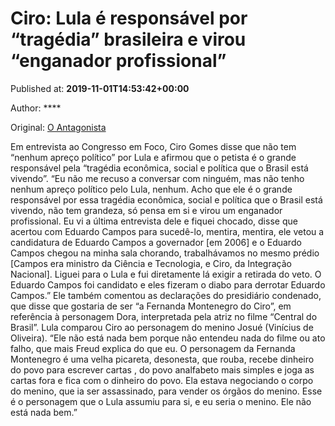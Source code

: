 
# Ciro: Lula é responsável por “tragédia” brasileira e virou “enganador profissional”

Published at: **2019-11-01T14:53:42+00:00**

Author: ****

Original: [O Antagonista](https://www.oantagonista.com/brasil/ciro-lula-e-responsavel-por-tragedia-brasileira-e-virou-enganador-profissional/?utm_source=oa-mais&utm_medium=redirect_subscriber&utm_campaign=redirect_once&utm_term=redirect_subscriber&utm_content=241019)

Em entrevista ao Congresso em Foco, Ciro Gomes disse que não tem “nenhum apreço político” por Lula e afirmou que o petista é o grande responsável pela “tragédia econômica, social e política que o Brasil está vivendo”.
“Eu não me recuso a conversar com ninguém, mas não tenho nenhum apreço político pelo Lula, nenhum. Acho que ele é o grande responsável por essa tragédia econômica, social e política que o Brasil está vivendo, não tem grandeza, só pensa em si e virou um enganador profissional. Eu vi a última entrevista dele e fiquei chocado, disse que acertou com Eduardo Campos para sucedê-lo, mentira, mentira, ele vetou a candidatura de Eduardo Campos a governador [em 2006] e o Eduardo Campos chegou na minha sala chorando, trabalhávamos no mesmo prédio [Campos era ministro da Ciência e Tecnologia, e Ciro, da Integração Nacional]. Liguei para o Lula e fui diretamente lá exigir a retirada do veto. O Eduardo Campos foi candidato e eles fizeram o diabo para derrotar Eduardo Campos.”
Ele também comentou as declarações do presidiário condenado, que disse que gostaria de ser “a Fernanda Montenegro do Ciro”, em referência à personagem Dora, interpretada pela atriz no filme “Central do Brasil”. Lula comparou Ciro ao personagem do menino Josué (Vinícius de Oliveira).
“Ele não está nada bem porque não entendeu nada do filme ou ato falho, que mais Freud explica do que eu. O personagem da Fernanda Montenegro é uma velha picareta, desonesta, que rouba, recebe dinheiro do povo para escrever cartas , do povo analfabeto mais simples e joga as cartas fora e fica com o dinheiro do povo. Ela estava negociando o corpo do menino, que ia ser assassinado, para vender os órgãos do menino. Esse é o personagem que o Lula assumiu para si, e eu seria o menino. Ele não está nada bem.”
